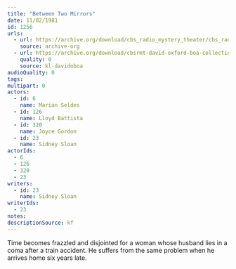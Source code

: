 ```yaml
---
title: "Between Two Mirrors"
date: 11/02/1981
id: 1256
urls: 
  - url: https://archive.org/download/cbs_radio_mystery_theater/cbs_radio_mystery_theater-1251-1300.zip/cbs_radio_mystery_theater-1251-1300%2Fcbsrmt_1256_between_two_mirrors.mp3
    source: archive-org
  - url: https://archive.org/download/cbsrmt-david-oxford-boa-collection/CBSRMT-811102-1256-Between-Two-Mirrors-(128-48)_WBBM-JE-{BoA}.mp3
    quality: 0
    source: kl-davidoboa
audioQuality: 0
tags: 
multipart: 0
actors:  
  - id: 6
    name: Marian Seldes  
  - id: 126
    name: Lloyd Battista  
  - id: 320
    name: Joyce Gordon  
  - id: 23
    name: Sidney Sloan
actorIds:  
  - 6  
  - 126  
  - 320  
  - 23
writers:  
  - id: 23
    name: Sidney Sloan
writerIds:  
  - 23
notes: 
descriptionSource: kf
---
```

Time becomes frazzled and disjointed for a woman whose husband lies in a coma after a train accident. He suffers from the same problem when he arrives home six years late.